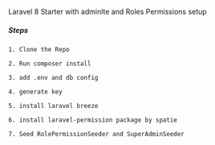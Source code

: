<p>
    Laravel 8 Starter with adminlte and Roles Permissions setup
</p>
<h5>Steps</h5>

    1. Clone the Repo
    
    2. Run composer install
    
    3. add .env and db config
    
    4. generate key
    
    5. install laravel breeze

    6. install laravel-permission package by spatie

    7. Seed RolePermissionSeeder and SuperAdminSeeder



